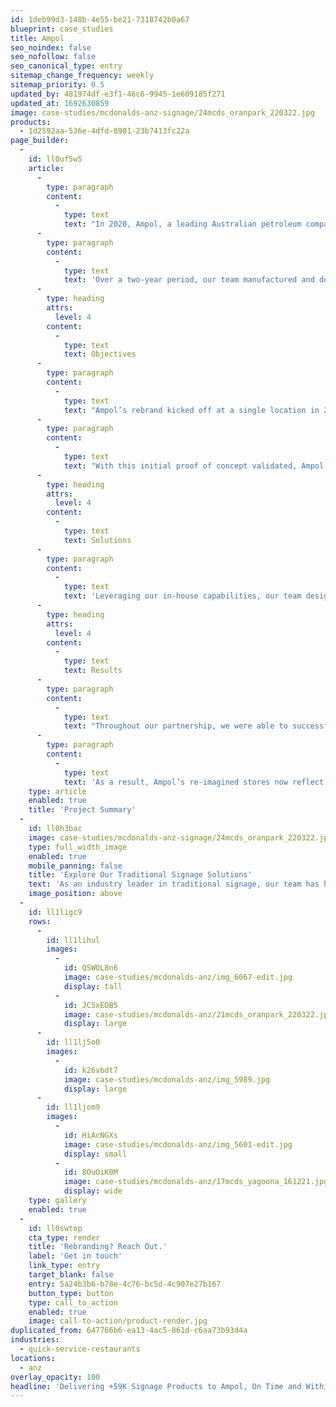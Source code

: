 ```yaml
---
id: 1deb99d3-148b-4e55-be21-7318742b0a67
blueprint: case_studies
title: Ampol
seo_noindex: false
seo_nofollow: false
seo_canonical_type: entry
sitemap_change_frequency: weekly
sitemap_priority: 0.5
updated_by: 481974df-e3f1-46c6-9945-1e609185f271
updated_at: 1692630859
image: case-studies/mcdonalds-anz-signage/24mcds_oranpark_220322.jpg
products:
  - 1d2592aa-536e-4dfd-8901-23b7413fc22a
page_builder:
  -
    id: ll0uf5w5
    article:
      -
        type: paragraph
        content:
          -
            type: text
            text: "In 2020, Ampol, a leading Australian petroleum company, initiated a rebrand of its Caltex petrol stations that encompassed +30 individual signage variations.\_"
      -
        type: paragraph
        content:
          -
            type: text
            text: 'Over a two-year period, our team manufactured and deployed 59,975 individual products to support Ampol’s new branding, including canopy signage, shopfront signage, building signage, pylon signage, logos, wordmarks, and pricing boards.'
      -
        type: heading
        attrs:
          level: 4
        content:
          -
            type: text
            text: Objectives
      -
        type: paragraph
        content:
          -
            type: text
            text: "Ampol’s rebrand kicked off at a single location in 2020, with an additional 18 store refreshes completed by the end of that year.\_"
      -
        type: paragraph
        content:
          -
            type: text
            text: "With this initial proof of concept validated, Ampol aimed to convert the rest of its national network – totalling over +1,700 locations, many of which had varying signage formats and designs – into a single, unified brand package, without going over time or budget.\_"
      -
        type: heading
        attrs:
          level: 4
        content:
          -
            type: text
            text: Solutions
      -
        type: paragraph
        content:
          -
            type: text
            text: 'Leveraging our in-house capabilities, our team designed and prototyped individual signage concepts in just over a month. Thanks to this early alignment, we were able to expedite the manufacturing and installation of Ampol’s signage, enabling us to meet the company’s optimal timeframe (whilst also keeping within the budget allocated to the project).'
      -
        type: heading
        attrs:
          level: 4
        content:
          -
            type: text
            text: Results
      -
        type: paragraph
        content:
          -
            type: text
            text: "Throughout our partnership, we were able to successfully roll out 59,975 rebranded signage products across Ampol’s +1,700 Caltex petrol stations – all on time and within budget amidst a global pandemic.\_"
      -
        type: paragraph
        content:
          -
            type: text
            text: 'As a result, Ampol’s re-imagined stores now reflect the modern ethos and commitment to quality that are hallmarks of the widely recognised brand.'
    type: article
    enabled: true
    title: 'Project Summary'
  -
    id: ll0h3bac
    image: case-studies/mcdonalds-anz-signage/24mcds_oranpark_220322.jpg
    type: full_width_image
    enabled: true
    mobile_panning: false
    title: 'Explore Our Traditional Signage Solutions'
    text: 'As an industry leader in traditional signage, our team has helped companies like Ampol connect their customer touchpoints with consistent branding since 1963. If your traditional signage, outdoor signage, or retail signage is ready for a refresh, we can help.'
    image_position: above
  -
    id: ll1ligc9
    rows:
      -
        id: ll1lihul
        images:
          -
            id: QSWOL8n6
            image: case-studies/mcdonalds-anz/img_6067-edit.jpg
            display: tall
          -
            id: JC5xEOB5
            image: case-studies/mcdonalds-anz/21mcds_oranpark_220322.jpg
            display: large
      -
        id: ll1lj5o0
        images:
          -
            id: k26vbdt7
            image: case-studies/mcdonalds-anz/img_5989.jpg
            display: large
      -
        id: ll1ljom9
        images:
          -
            id: HiAcNGXs
            image: case-studies/mcdonalds-anz/img_5601-edit.jpg
            display: small
          -
            id: 8OuOiK0M
            image: case-studies/mcdonalds-anz/17mcds_yagoona_161221.jpg
            display: wide
    type: gallery
    enabled: true
  -
    id: ll0swtop
    cta_type: render
    title: 'Rebranding? Reach Out.'
    label: 'Get in touch'
    link_type: entry
    target_blank: false
    entry: 5a24b3b6-b78e-4c76-bc5d-4c907e27b167
    button_type: button
    type: call_to_action
    enabled: true
    image: call-to-action/product-render.jpg
duplicated_from: 647766b6-ea13-4ac5-861d-c6aa73b93d4a
industries:
  - quick-service-restaurants
locations:
  - anz
overlay_opacity: 100
headline: 'Delivering +59K Signage Products to Ampol, On Time and Within Budget'
---
```

